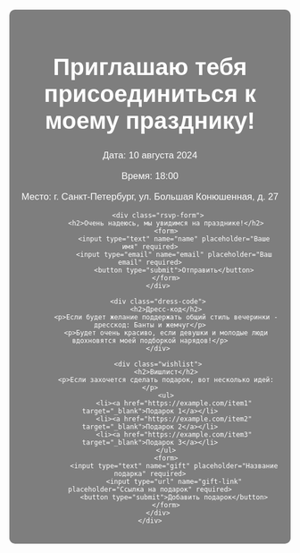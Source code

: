<!DOCTYPE html>
<html lang="ru">
<head>
    <meta charset="UTF-8">
    <meta name="viewport" content="width=device-width, initial-scale=1.0">
    <title>RSVP please</title>
    <style>
        body {
            font-family: Arial, sans-serif;
            background: url('background.jpg') no-repeat center center fixed;
            background-size: cover;
            color: #fff;
            text-align: center;
        }
        .container {
            padding: 20px;
            background: rgba(0, 0, 0, 0.5);
            margin: 20px auto;
            max-width: 600px;
            border-radius: 10px;
        }
        h1 {
            font-size: 3em;
        }
        h2 {
            font-size: 2em;
            margin-top: 20px;
        }
        p {
            font-size: 1.2em;
        }
        .rsvp-form, .dress-code, .wishlist {
            margin-top: 20px;
        }
        .rsvp-form input, .wishlist input {
            padding: 10px;
            margin: 10px 0;
            width: 100%;
            max-width: 300px;
        }
        .rsvp-form button, .wishlist button {
            padding: 10px 20px;
            font-size: 1.2em;
            background-color: #ff4081;
            color: #fff;
            border: none;
            border-radius: 5px;
            cursor: pointer;
        }
        .rsvp-form button:hover, .wishlist button:hover {
            background-color: #e73370;
        }
        .wishlist ul {
            list-style: none;
            padding: 0;
        }
        .wishlist li {
            margin: 10px 0;
        }
        .wishlist a {
            color: #ff4081;
            text-decoration: none;
        }
        .wishlist a:hover {
            text-decoration: underline;
        }
    </style>
</head>
<body>
    <div class="container">
        <h1>Приглашаю тебя присоединиться к моему празднику!</h1>
        <p>Дата: 10 августа 2024</p>
        <p>Время: 18:00</p>
        <p>Место: г. Санкт-Петербург, ул. Большая Конюшенная, д. 27</p>

        <div class="rsvp-form">
            <h2>Очень надеюсь, мы увидимся на празднике!</h2>
            <form>
                <input type="text" name="name" placeholder="Ваше имя" required>
                <input type="email" name="email" placeholder="Ваш email" required>
                <button type="submit">Отправить</button>
            </form>
        </div>

        <div class="dress-code">
            <h2>Дресс-код</h2>
            <p>Если будет желание поддержать общий стиль вечеринки - дресскод: Банты и жемчуг</p>
            <p>Будет очень красиво, если девушки и молодые люди вдохновятся моей подборкой нарядов!</p>
        </div>

        <div class="wishlist">
            <h2>Вишлист</h2>
            <p>Если захочется сделать подарок, вот несколько идей:</p>
            <ul>
                <li><a href="https://example.com/item1" target="_blank">Подарок 1</a></li>
                <li><a href="https://example.com/item2" target="_blank">Подарок 2</a></li>
                <li><a href="https://example.com/item3" target="_blank">Подарок 3</a></li>
            </ul>
            <form>
                <input type="text" name="gift" placeholder="Название подарка" required>
                <input type="url" name="gift-link" placeholder="Ссылка на подарок" required>
                <button type="submit">Добавить подарок</button>
            </form>
        </div>
    </div>
</body>
</html>
